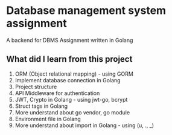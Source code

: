 # Database management system assignment
A backend for DBMS Assignment written in Golang

## What did I learn from this project
1. ORM (Object relational mapping) - using GORM
2. Implement database connection in Golang
3. Project structure
4. API Middleware for authentication
5. JWT, Crypto in Golang - using jwt-go, bcrypt 
6. Struct tags in Golang
7. More understand about go vendor, go module
8. Environment file in Golang
9. More understand about import in Golang - using (u, ., _) 